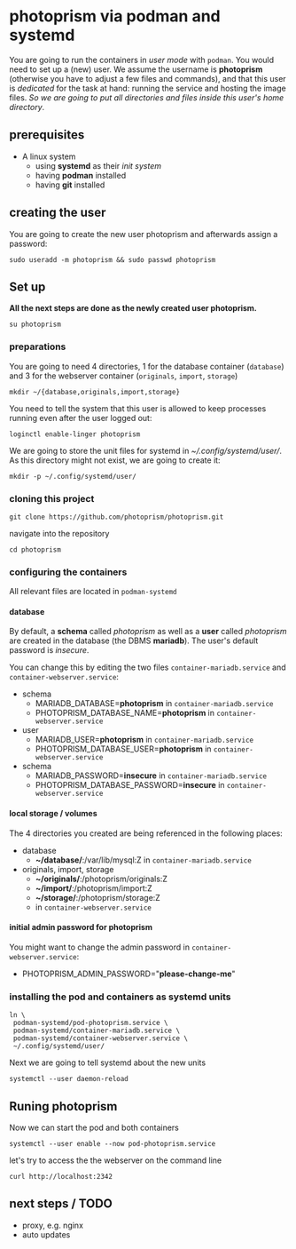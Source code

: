 # photoprism via podman and systemd

You are going to run the containers in *user mode* with `podman`. You would need to set up a (new) user. We assume the username is **photoprism** (otherwise you have to adjust a few files and commands), and that this user is *dedicated* for the task at hand: running the service and hosting the image files. *So we are going to put all directories and files inside this user's home directory*.

## 

## prerequisites

- A linux system
  - using **systemd** as their *init system*
  - having **podman** installed
  - having **git** installed

## 

## creating the user

You are going to create the new user photoprism and afterwards assign a password:

```shell
sudo useradd -m photoprism && sudo passwd photoprism
```

## 

## Set up

**All the next steps are done as the newly created user photoprism.**

```shell
su photoprism
```

### 

### preparations

You are going to need 4 directories, 1 for the database container (`database`) and 3 for the webserver container (`originals`, `import`, `storage`)

```shell
mkdir ~/{database,originals,import,storage}
```

You need to tell the system that this user is allowed to keep processes running even after the user logged out:

```shell
loginctl enable-linger photoprism
```

We are going to store the unit files for systemd in *~/.config/systemd/user/*. As this directory might not exist, we are going to create it:

```shell
mkdir -p ~/.config/systemd/user/
```

### 

### cloning this project

```shell
git clone https://github.com/photoprism/photoprism.git
```

navigate into the repository

```shell
cd photoprism
```

### 

### configuring the containers

All relevant files are located in `podman-systemd`

#### database

By default, a **schema** called *photoprism* as well as a **user** called *photoprism* are created in the database (the DBMS **mariadb**). The user's default password is *insecure*.

You can change this by editing the two files `container-mariadb.service` and `container-webserver.service`:

- schema
  - MARIADB_DATABASE=**photoprism** in `container-mariadb.service`
  - PHOTOPRISM_DATABASE_NAME=**photoprism** in `container-webserver.service`
- user
  - MARIADB_USER=**photoprism** in `container-mariadb.service`
  - PHOTOPRISM_DATABASE_USER=**photoprism** in `container-webserver.service`
- schema
  - MARIADB_PASSWORD=**insecure** in `container-mariadb.service`
  - PHOTOPRISM_DATABASE_PASSWORD=**insecure** in `container-webserver.service`

#### local storage / volumes

The 4 directories you created are being referenced in the following places:

- database
  - **~/database/**:/var/lib/mysql:Z in `container-mariadb.service`
- originals, import, storage
  - **~/originals/**:/photoprism/originals:Z
  - **~/import/**:/photoprism/import:Z
  - **~/storage/**:/photoprism/storage:Z
  - in `container-webserver.service`

#### initial admin password for photoprism

You might want to change the admin password in `container-webserver.service`:

- PHOTOPRISM_ADMIN_PASSWORD="**please-change-me**"

### 

### installing the pod and containers as systemd units

```shell
ln \
 podman-systemd/pod-photoprism.service \
 podman-systemd/container-mariadb.service \
 podman-systemd/container-webserver.service \
 ~/.config/systemd/user/
```

Next we are going to tell systemd about the new units

```shell
systemctl --user daemon-reload
```

## Runing photoprism

Now we can start the pod and both containers

```shell
systemctl --user enable --now pod-photoprism.service
```

let's try to access the the webserver on the command line

```shell
curl http://localhost:2342
```

## next steps / TODO

- proxy, e.g. nginx
- auto updates
